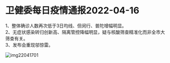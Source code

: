 # 卫健委每日疫情通报2022-04-16

1、整体确诊人数再次低于3日均线、但闵行、普陀增幅明显。  
2、无症状感染转归创新高、隔离管控降幅明显，疑与核酸筛查精准化而非全市大筛查有关。  
3、发布会重现邬惊雷。

<img decoding="async" src="https://i0.wp.com/s2.loli.net/2022/05/02/FA7jnoIlNVBq5Tz.jpg?w=640&#038;ssl=1" alt="img22041701" data-recalc-dims="1" />
